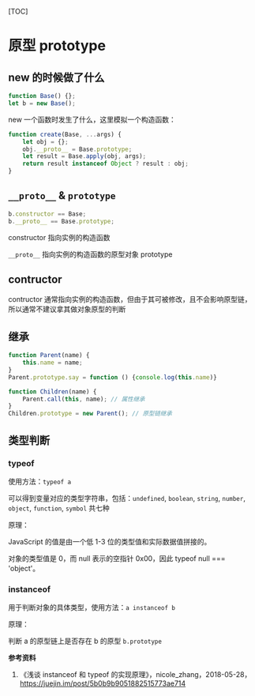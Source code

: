 [TOC]

# 原型 prototype

## new 的时候做了什么

```js
function Base() {};
let b = new Base();
```

new 一个函数时发生了什么，这里模拟一个构造函数：

```js
function create(Base, ...args) {
    let obj = {};
    obj.__proto__ = Base.prototype;
    let result = Base.apply(obj, args);
    return result instanceof Object ? result : obj;
}
```



## `__proto__` & `prototype`

```js
b.constructor == Base;
b.__proto__ == Base.prototype;
```

constructor 指向实例的构造函数

`__proto__` 指向实例的构造函数的原型对象 prototype



## contructor

contructor 通常指向实例的构造函数，但由于其可被修改，且不会影响原型链，所以通常不建议拿其做对象原型的判断



## 继承

```js
function Parent(name) {
    this.name = name;
}
Parent.prototype.say = function () {console.log(this.name)}

function Children(name) {
    Parent.call(this, name); // 属性继承
}
Children.prototype = new Parent(); // 原型链继承
```



## 类型判断

### typeof

使用方法：`typeof a`

可以得到变量对应的类型字符串，包括：`undefined`, `boolean`, `string`, `number`, `object`, `function`, `symbol` 共七种

原理：

JavaScript 的值是由一个低 1-3 位的类型值和实际数据值拼接的。

对象的类型值是 0，而 null 表示的空指针 0x00，因此 typeof null === 'object'。



### instanceof

用于判断对象的具体类型，使用方法：`a instanceof b`

原理：

判断 a 的原型链上是否存在 b 的原型 `b.prototype`





**参考资料**

1. 《浅谈 instanceof 和 typeof 的实现原理》，nicole_zhang，2018-05-28，https://juejin.im/post/5b0b9b9051882515773ae714

